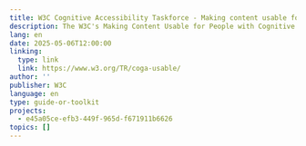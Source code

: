 ```yaml
---
title: W3C Cognitive Accessibility Taskforce - Making content usable for people with cognitive and learning disabilities
description: The W3C's Making Content Usable for People with Cognitive and Learning Disabilities guide offers recommendations to improve web accessibility for individuals with cognitive and learning disabilities. Key advice includes using clear language, consistent design, assistive features like text-to-speech, and providing clear feedback and error recovery. These practices help create more inclusive digital environments.
lang: en
date: 2025-05-06T12:00:00
linking:
  type: link
  link: https://www.w3.org/TR/coga-usable/
author: ''
publisher: W3C
language: en
type: guide-or-toolkit
projects:
  - e45a05ce-efb3-449f-965d-f671911b6626
topics: []
---
```


